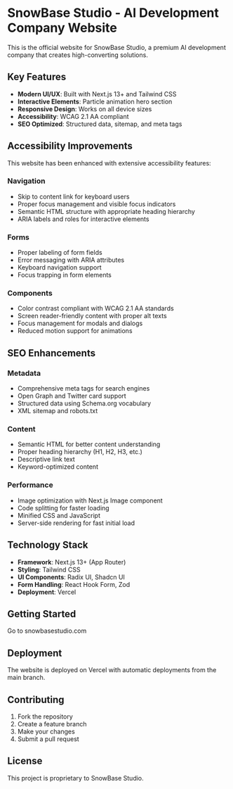 # SnowBase Studio - AI Development Company Website

This is the official website for SnowBase Studio, a premium AI development company that creates high-converting solutions.

## Key Features

- **Modern UI/UX**: Built with Next.js 13+ and Tailwind CSS
- **Interactive Elements**: Particle animation hero section
- **Responsive Design**: Works on all device sizes
- **Accessibility**: WCAG 2.1 AA compliant
- **SEO Optimized**: Structured data, sitemap, and meta tags

## Accessibility Improvements

This website has been enhanced with extensive accessibility features:

### Navigation
- Skip to content link for keyboard users
- Proper focus management and visible focus indicators
- Semantic HTML structure with appropriate heading hierarchy
- ARIA labels and roles for interactive elements

### Forms
- Proper labeling of form fields
- Error messaging with ARIA attributes
- Keyboard navigation support
- Focus trapping in form elements

### Components
- Color contrast compliant with WCAG 2.1 AA standards
- Screen reader-friendly content with proper alt texts
- Focus management for modals and dialogs
- Reduced motion support for animations

## SEO Enhancements

### Metadata
- Comprehensive meta tags for search engines
- Open Graph and Twitter card support
- Structured data using Schema.org vocabulary
- XML sitemap and robots.txt

### Content
- Semantic HTML for better content understanding
- Proper heading hierarchy (H1, H2, H3, etc.)
- Descriptive link text
- Keyword-optimized content

### Performance
- Image optimization with Next.js Image component
- Code splitting for faster loading
- Minified CSS and JavaScript
- Server-side rendering for fast initial load

## Technology Stack

- **Framework**: Next.js 13+ (App Router)
- **Styling**: Tailwind CSS
- **UI Components**: Radix UI, Shadcn UI
- **Form Handling**: React Hook Form, Zod
- **Deployment**: Vercel

## Getting Started
Go to snowbasestudio.com

## Deployment

The website is deployed on Vercel with automatic deployments from the main branch.

## Contributing

1. Fork the repository
2. Create a feature branch
3. Make your changes
4. Submit a pull request

## License

This project is proprietary to SnowBase Studio.